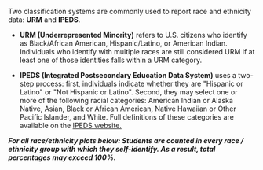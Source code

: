 Two classification systems are commonly used to report race and ethnicity data: **URM** and **IPEDS**.

- **URM (Underrepresented Minority)** refers to U.S. citizens who identify as Black/African American, Hispanic/Latino, or American Indian. Individuals who identify with multiple races are still considered URM if at least one of those identities falls within a URM category.

- **IPEDS (Integrated Postsecondary Education Data System)**  uses a two-step process: first, individuals indicate whether they are "Hispanic or Latino" or "Not Hispanic or Latino". Second, they may select one or more of the following racial categories: American Indian or Alaska Native, Asian, Black or African American, Native Hawaiian or Other Pacific Islander, and White. Full definitions of these categories are available on the <a href="https://nces.ed.gov/ipeds/report-your-data/race-ethnicity-definitions" target="_blank">IPEDS website.</a>

***For all race/ethnicity plots below: Students are counted in every race / ethnicity group with which they self-identify. As a result, total percentages may exceed 100%.*** 

